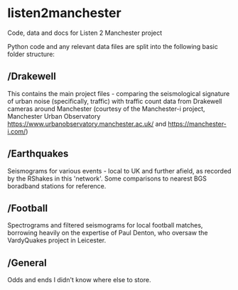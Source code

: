 # listen2manchester
Code, data and docs for Listen 2 Manchester project

Python code and any relevant data files are split into the following basic folder structure:

## /Drakewell 
This contains the main project files - comparing the seismological signature of urban noise (specifically, traffic) 
with traffic count data from Drakewell cameras around Manchester (courtesy of the Manchester-i project, Manchester 
Urban Observatory https://www.urbanobservatory.manchester.ac.uk/ and https://manchester-i.com/)

## /Earthquakes
Seismograms for various events - local to UK and further afield, as recorded by the RShakes in this 'network'. Some 
comparisons to nearest BGS boradband stations for reference. 

## /Football
Spectrograms and filtered seismograms for local football matches, borrowing heavily on the expertise of Paul Denton, 
who oversaw the VardyQuakes project in Leicester. 

## /General
Odds and ends I didn't know where else to store.  
